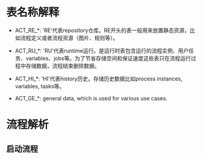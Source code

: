 # 表名称解释


- ACT_RE_*: 'RE'代表repository仓库。RE开头的表一般用来放置静态资源，比如流程定义或者流程资源（图片、规则等）。

- ACT_RU_*: 'RU'代表runtime运行。是运行时表包含运行的流程实例、用户任务、variables、jobs等。为了节省存储空间和保证速度这些表只在流程运行过程中存储数据，流程结束删除数据。

- ACT_HI_*: 'HI'代表history历史。存储历史数据比如process instances, variables, tasks等。

- ACT_GE_*: general data, which is used for various use cases.


# 流程解析
## 启动流程

